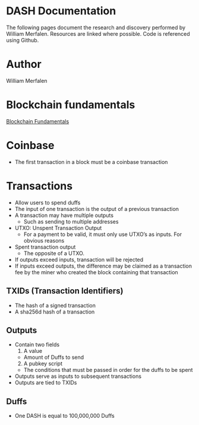 # DASH Documentation
The following pages document the research and discovery performed by William Merfalen. Resources are linked where possible. Code is referenced using Github.

# Author
William  Merfalen

# Blockchain fundamentals
[Blockchain Fundamentals](BLOCKCHAIN.md)

# Coinbase
- The first transaction in a block must be a coinbase transaction

# Transactions
- Allow users to spend duffs
- The input of one transaction is the output of a previous transaction
- A transaction may have multiple outputs
  - Such as sending to multiple addresses
- UTXO: Unspent Transaction Output
  - For a payment to be valid, it must only use UTXO’s as inputs. For obvious reasons
- Spent transaction output
  - The opposite of a UTXO. 
- If outputs exceed inputs, transaction will be rejected
- If inputs exceed outputs, the difference may be claimed as a transaction fee by the miner who created the block containing that transaction


## TXIDs (Transaction Identifiers)
- The hash of a signed transaction
- A sha256d hash of a transaction

## Outputs
- Contain two fields
  1) A value
    - Amount of Duffs to send
  2) A pubkey script
    - The conditions that must be passed in order for the duffs to be spent
- Outputs serve as inputs to subsequent transactions
- Outputs are tied to TXIDs

## Duffs
- One DASH is equal to 100,000,000 Duffs



